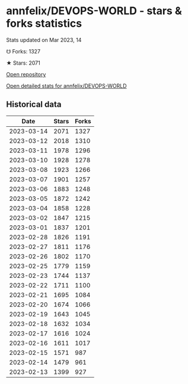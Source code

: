 # annfelix/DEVOPS-WORLD - stars & forks statistics

Stats updated on Mar 2023, 14

☋ Forks: 1327

★ Stars: 2071

[Open repository](https://github.com/annfelix/DEVOPS-WORLD)

[Open detailed stats for annfelix/DEVOPS-WORLD](https://reviewgithub.com/rep/annfelix/DEVOPS-WORLD)

## Historical data
| Date | Stars | Forks |
|------|-------|-------|
| 2023-03-14 | 2071 | 1327 | 
| 2023-03-12 | 2018 | 1310 | 
| 2023-03-11 | 1978 | 1296 | 
| 2023-03-10 | 1928 | 1278 | 
| 2023-03-08 | 1923 | 1266 | 
| 2023-03-07 | 1901 | 1257 | 
| 2023-03-06 | 1883 | 1248 | 
| 2023-03-05 | 1872 | 1242 | 
| 2023-03-04 | 1858 | 1228 | 
| 2023-03-02 | 1847 | 1215 | 
| 2023-03-01 | 1837 | 1201 | 
| 2023-02-28 | 1826 | 1191 | 
| 2023-02-27 | 1811 | 1176 | 
| 2023-02-26 | 1802 | 1170 | 
| 2023-02-25 | 1779 | 1159 | 
| 2023-02-23 | 1744 | 1137 | 
| 2023-02-22 | 1711 | 1100 | 
| 2023-02-21 | 1695 | 1084 | 
| 2023-02-20 | 1674 | 1066 | 
| 2023-02-19 | 1643 | 1045 | 
| 2023-02-18 | 1632 | 1034 | 
| 2023-02-17 | 1616 | 1024 | 
| 2023-02-16 | 1611 | 1017 | 
| 2023-02-15 | 1571 | 987 | 
| 2023-02-14 | 1479 | 961 | 
| 2023-02-13 | 1399 | 927 | 

